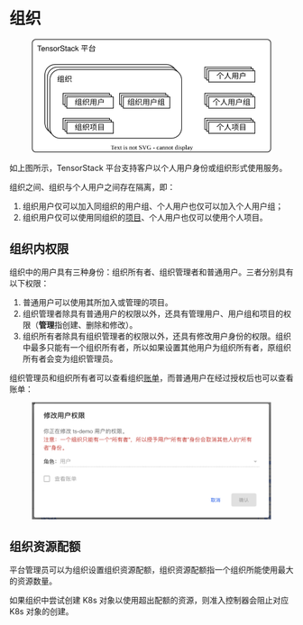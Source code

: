 # 组织

<figure class="architecture">
  <img alt="organization" src="../assets/organization/arch.drawio.svg" width=500/>
</figure>

如上图所示，TensorStack 平台支持客户以个人用户身份或组织形式使用服务。

组织之间、组织与个人用户之间存在隔离，即：

1. 组织用户仅可以加入同组织的用户组、个人用户也仅可以加入个人用户组；
2. 组织用户仅可以使用同组织的[项目](./project.md)、个人用户也仅可以使用个人项目。

## 组织内权限

组织中的用户具有三种身份：组织所有者、组织管理者和普通用户。三者分别具有以下权限：

1. 普通用户可以使用其所加入或管理的项目。
2. 组织管理者除具有普通用户的权限以外，还具有管理用户、用户组和项目的权限（**管理**指创建、删除和修改）。
3. 组织所有者除具有组织管理者的权限以外，还具有修改用户身份的权限。组织中最多只能有一个组织所有者，所以如果设置其他用户为组织所有者，原组织所有者会变为组织管理员。

组织管理员和组织所有者可以查看组织[账单](./account.md#账单)，而普通用户在经过授权后也可以查看账单：

<figure class="architecture">
  <img alt="organization" src="../assets/organization/authority.png" width=500/>
</figure>

## 组织资源配额

平台管理员可以为组织设置组织资源配额，组织资源配额指一个组织所能使用最大的资源数量。

如果组织中尝试创建 K8s 对象以使用超出配额的资源，则准入控制器会阻止对应 K8s 对象的创建。
